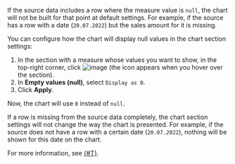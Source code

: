 If the source data includes a row where the measure value is `null`, the chart will not be built for that point at default settings. For example, if the source has a row with a date (`20.07.2022`) but the sales amount for it is missing.

You can configure how the chart will display null values in the chart section settings:

1. In the section with a measure whose values you want to show, in the top-right corner, click ![image](../../_assets/console-icons/gear.svg) (the icon appears when you hover over the section).
1. In **Empty values (null)**, select `Display as 0`.
1. Click **Apply**.

Now, the chart will use `0` instead of `null`.

If a row is missing from the source data completely, the chart section settings will not change the way the chart is presented. For example, if the source does not have a row with a certain date (`20.07.2022`), nothing will be shown for this date on the chart.

For more information, see [{#T}](../../datalens/operations/chart/chart-null-settings.md).
